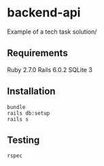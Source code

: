 # backend-api

Example of a tech task solution/

## Requirements

Ruby 2.7.0
Rails 6.0.2
SQLite 3

## Installation

```
bundle
rails db:setup
rails s
```

## Testing

```
rspec
```
